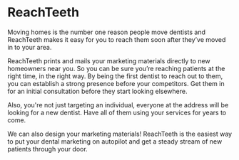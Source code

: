 # ReachTeeth
Moving homes is the number one reason people move dentists and ReachTeeth makes it easy for you to reach them soon after they’ve moved in to your area.

ReachTeeth prints and mails your marketing materials directly to new homeowners near you. So you can be sure you’re reaching patients at the right time, in the right way. By being the first dentist to reach out to them, you can establish a strong presence before your competitors. Get them in for an initial consultation before they start looking elsewhere.

Also, you're not just targeting an individual, everyone at the address will be looking for a new dentist. Have all of them using your services for years to come.

We can also design your marketing materials! ReachTeeth is the easiest way to put your dental marketing on autopilot and get a steady stream of new patients through your door.
